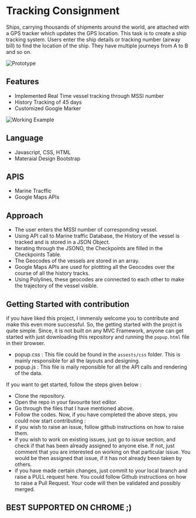 # Tracking Consignment
Ships, carrying thousands of shipments around the world, are attached with a GPS tracker which updates the GPS location. This task is to create a ship tracking system. Users enter the ship details or tracking number (airway bill) to find the location of the ship. They have multiple journeys from A to B and so on.

![Prototype](https://github.com/himanshukumar660/Vessel-Tracking/blob/master/Screenshots/intro.png)

## Features
- Implemented Real Time vessel tracking through MSSI number
- History Tracking of 45 days
- Customized Google Marker

![Working Example](https://github.com/himanshukumar660/Vessel-Tracking/blob/master/Screenshots/working.png)

## Language
- Javascript, CSS, HTML
- Materaial Design Bootstrap

## APIS
- Marine Tracffic
- Google Maps APIs

## Approach
- The user enters the MSSI number of corresponding vessel.
- Using API call to Marine traffic Database, the History of the vessel is tracked and is stored in a JSON Object.
- Iterating through the JSONO, the Checkpoints are filled in the Checkpoints Table.
- The Geocodes of the vessels are stored in an array.
- Google Maps APIs are used for plottting all the Geocodes over the course of all the history tracks.
- Using Polylines, these geocodes are connected to each other to make the trajectory of the vessel visible.

## Getting Started with contribution
if you have liked this project, I immensly welcome you to contribute and make this even more successful. So, the getting started with the projct is quite simple. Since, it is not built on any MVC Framework, anyone can get started with just downloading this repository and running the `popup.html` file in their browser.
  - popup.css : This file could be found in the `assests/css` folder. This is mainly responsible for all the layouts and designing. 
  - popup.js : This file is maily reponsible for all the API calls and rendering of the data.

If you want to get started, follow the steps given below :
- Clone the repository.
- Open the repo in your favourite text editor.
- Go through the files that I have mentioned above. 
- Follow the codes.
Now, if you have completed the above steps, you could now start contributing :
- if you wish to raise an issue, follow github instructions on how to raise them.
- if you wish to work on existing issues, just go to issue section, and check if that has been already assigned to anyone else. If not, just comment that you are interested on working on that particular issue. You would be then assigned that issue, if it has not already been taken by others.
- if you have made certain changes, just commit to your local branch and raise a PULL request  here. You could follow Github instructions on how to raise a Pull Request. Your code will then be validated and possibly merged. 

  
## BEST SUPPORTED ON CHROME ;)
